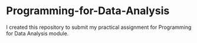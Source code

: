 # Programming-for-Data-Analysis
I created this repository to submit my practical assignment for Programming for Data Analysis module. 

